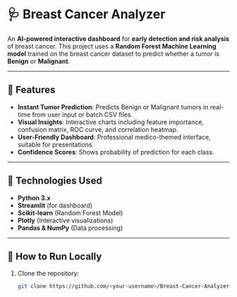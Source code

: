# 🩺 Breast Cancer Analyzer

An **AI-powered interactive dashboard** for **early detection and risk analysis** of breast cancer. This project uses a **Random Forest Machine Learning model** trained on the breast cancer dataset to predict whether a tumor is **Benign** or **Malignant**.  

---

## 🔹 Features

- **Instant Tumor Prediction**: Predicts Benign or Malignant tumors in real-time from user input or batch CSV files.
- **Visual Insights**: Interactive charts including feature importance, confusion matrix, ROC curve, and correlation heatmap.
- **User-Friendly Dashboard**: Professional medico-themed interface, suitable for presentations.
- **Confidence Scores**: Shows probability of prediction for each class.

---

## 🔹 Technologies Used

- **Python 3.x**
- **Streamlit** (for dashboard)
- **Scikit-learn** (Random Forest Model)
- **Plotly** (Interactive visualizations)
- **Pandas & NumPy** (Data processing)

---

## 🔹 How to Run Locally

1. Clone the repository:
   ```bash
   git clone https://github.com/<your-username>/Breast-Cancer-Analyzer.git
